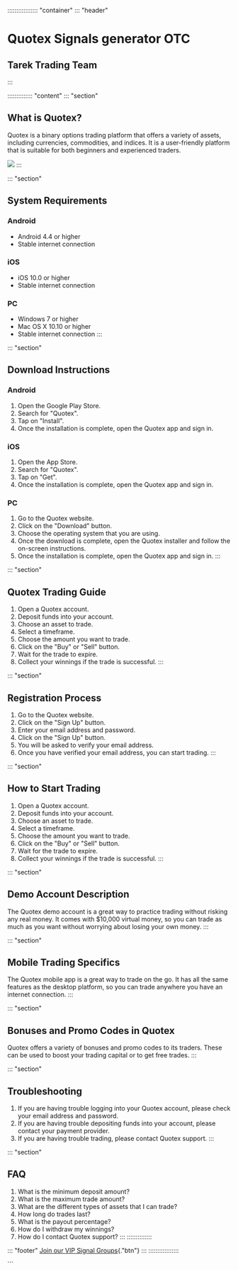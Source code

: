 ::::::::::::::::: \"container\"
::: \"header\"
# Quotex Signals generator OTC

## Tarek Trading Team
:::

:::::::::::::: \"content\"
::: \"section\"
## What is Quotex?

Quotex is a binary options trading platform that offers a variety of
assets, including currencies, commodities, and indices. It is a
user-friendly platform that is suitable for both beginners and
experienced traders.

[![](https://static.quotex.io/files/4_en/300_250.jpg)](https://traff.sbs/brokerqxlid)
:::

::: \"section\"
## System Requirements

### Android

-   Android 4.4 or higher
-   Stable internet connection

### iOS

-   iOS 10.0 or higher
-   Stable internet connection

### PC

-   Windows 7 or higher
-   Mac OS X 10.10 or higher
-   Stable internet connection
:::

::: \"section\"
## Download Instructions

### Android

1.  Open the Google Play Store.
2.  Search for "Quotex".
3.  Tap on "Install".
4.  Once the installation is complete, open the Quotex app and sign in.

### iOS

1.  Open the App Store.
2.  Search for "Quotex".
3.  Tap on "Get".
4.  Once the installation is complete, open the Quotex app and sign in.

### PC

1.  Go to the Quotex website.
2.  Click on the "Download" button.
3.  Choose the operating system that you are using.
4.  Once the download is complete, open the Quotex installer and follow
    the on-screen instructions.
5.  Once the installation is complete, open the Quotex app and sign in.
:::

::: \"section\"
## Quotex Trading Guide

1.  Open a Quotex account.
2.  Deposit funds into your account.
3.  Choose an asset to trade.
4.  Select a timeframe.
5.  Choose the amount you want to trade.
6.  Click on the "Buy" or "Sell" button.
7.  Wait for the trade to expire.
8.  Collect your winnings if the trade is successful.
:::

::: \"section\"
## Registration Process

1.  Go to the Quotex website.
2.  Click on the "Sign Up" button.
3.  Enter your email address and password.
4.  Click on the "Sign Up" button.
5.  You will be asked to verify your email address.
6.  Once you have verified your email address, you can start trading.
:::

::: \"section\"
## How to Start Trading

1.  Open a Quotex account.
2.  Deposit funds into your account.
3.  Choose an asset to trade.
4.  Select a timeframe.
5.  Choose the amount you want to trade.
6.  Click on the "Buy" or "Sell" button.
7.  Wait for the trade to expire.
8.  Collect your winnings if the trade is successful.
:::

::: \"section\"
## Demo Account Description

The Quotex demo account is a great way to practice trading without
risking any real money. It comes with \$10,000 virtual money, so you can
trade as much as you want without worrying about losing your own money.
:::

::: \"section\"
## Mobile Trading Specifics

The Quotex mobile app is a great way to trade on the go. It has all the
same features as the desktop platform, so you can trade anywhere you
have an internet connection.
:::

::: \"section\"
## Bonuses and Promo Codes in Quotex

Quotex offers a variety of bonuses and promo codes to its traders. These
can be used to boost your trading capital or to get free trades.
:::

::: \"section\"
## Troubleshooting

1.  If you are having trouble logging into your Quotex account, please
    check your email address and password.
2.  If you are having trouble depositing funds into your account, please
    contact your payment provider.
3.  If you are having trouble trading, please contact Quotex support.
:::

::: \"section\"
## FAQ

1.  What is the minimum deposit amount?
2.  What is the maximum trade amount?
3.  What are the different types of assets that I can trade?
4.  How long do trades last?
5.  What is the payout percentage?
6.  How do I withdraw my winnings?
7.  How do I contact Quotex support?
:::
::::::::::::::

::: \"footer\"
[Join our VIP Signal
Groups](\%22https://traff.sbs/brokerqxlid\%22){."btn"}
:::
:::::::::::::::::

\`\`\`

